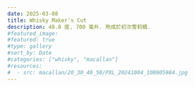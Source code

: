 ```yaml
---
date: 2025-03-08
title: Whisky Maker's Cut
description: 48.8 度, 700 毫升. 熟成於初次雪莉桶.
#featured_image: 
#featured: true
#type: gallery
#sort_by: Date
#categories: ["whisky", "macallan"]
#resources:
#  - src: macallan/20_30_40_50/PXL_20241004_100905984.jpg
---
```

